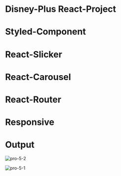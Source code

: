 # Disney-Plus React-Project

# Styled-Component
# React-Slicker
# React-Carousel
# React-Router

# Responsive

# Output

![pro-5-2](https://user-images.githubusercontent.com/113760661/218086944-f55a72dc-8447-4a9a-b9eb-e5a30ddc4eb3.png)

![pro-5-1](https://user-images.githubusercontent.com/113760661/218087013-d0d88925-7e3c-437d-ba16-7ab4b7a9c038.png)
